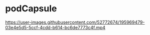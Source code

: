 # podCapsule




https://user-images.githubusercontent.com/52772674/195969479-03e4e5d5-5ccf-4cdd-b614-bc6de7773c4f.mp4

